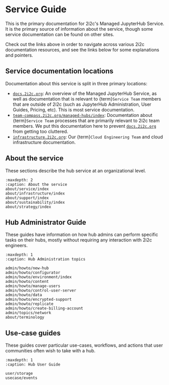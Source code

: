 # Service Guide

This is the primary documentation for 2i2c's Managed JupyterHub Service.
It is the primary source of information about the service, though some service documentation can be found on other sites.

Check out the links above in order to navigate across various 2i2c documentation resources, and see the links below for some explanations and pointers.

## Service documentation locations

Documentation about this service is split in three primary locations:

- [`docs.2i2c.org`](https://docs.2i2c.org): An overview of the Managed JupyterHub Service, as well as documentation that is relevant to {term}`Service Team` members that are outside of 2i2c (such as JupyterHub Administration, User Guides, Pricing, etc). This is most service documentation.
- [`team-compass.2i2c.org/managed-hubs/index`](https://team-compass.2i2c.org/en/latest/projects/managed-hubs/index.html): Documentation about {term}`Service Team` processes that are primarily relevant to 2i2c team members. We put this documentation here to prevent [`docs.2i2c.org`](https://docs.2i2c.org) from getting too cluttered.
- [`infrastructure.2i2c.org`](https://infrastructure.2i2c.org): Our {term}`Cloud Engineering Team` and cloud infrastructure documentation.

## About the service

These sections describe the hub service at an organizational level.

```{toctree}
:maxdepth: 2
:caption: About the service
about/service/index
about/infrastructure/index
about/support/index
about/sustainability/index
about/strategy/index
```

## Hub Administrator Guide

These guides have information on how hub admins can perform specific
tasks on their hubs, mostly without requiring any interaction with
2i2c engineers.

```{toctree}
:maxdepth: 1
:caption: Hub Administration topics

admin/howto/new-hub
admin/howto/configurator
admin/howto/environment/index
admin/howto/content
admin/howto/manage-users
admin/howto/control-user-server
admin/howto/data
admin/howto/encrypted-support
admin/howto/replicate
admin/howto/create-billing-account
admin/topics/network
about/terminology
```

## Use-case guides

These guides cover particular use-cases, workflows, and actions that user communities often wish to take with a hub.

```{toctree}
:maxdepth: 1
:caption: Hub User Guide

user/storage
usecase/events
```
